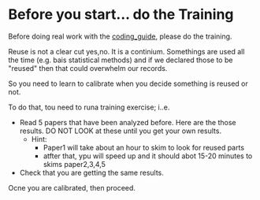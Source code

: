 # Before you start... do the Training

Before doing real work with the [coding_guide](coding_guide.md), please do the training.

Reuse is not a clear cut yes,no. It is a continium. Somethings are used all the time (e.g. bais statistical methods) and if we declared those to 
be "reused" then that could overwhelm our records.

So you need to learn to calibrate when you decide something is reused or not.

To do that, tou need to runa training exercise; i..e.

- Read 5 papers that have been analyzed before. Here are the those results. DO NOT LOOK at these until you get your own results.
  - Hint: 
     - Paper1 will take about an hour to skim to look for reused parts
     - atfter that, ypu will speed up and it should abot 15-20 minutes to skims paper2,3,4,5 
- Check that you are getting the same results.

Ocne you are calibrated, then proceed. 
